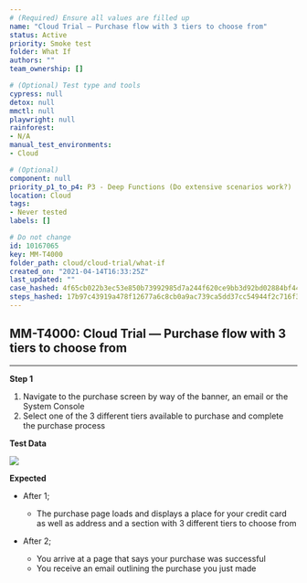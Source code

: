 ```yaml
---
# (Required) Ensure all values are filled up
name: "Cloud Trial — Purchase flow with 3 tiers to choose from"
status: Active
priority: Smoke test
folder: What If
authors: ""
team_ownership: []

# (Optional) Test type and tools
cypress: null
detox: null
mmctl: null
playwright: null
rainforest: 
- N/A
manual_test_environments: 
- Cloud

# (Optional)
component: null
priority_p1_to_p4: P3 - Deep Functions (Do extensive scenarios work?)
location: Cloud
tags: 
- Never tested
labels: []

# Do not change
id: 10167065
key: MM-T4000
folder_path: cloud/cloud-trial/what-if
created_on: "2021-04-14T16:33:25Z"
last_updated: ""
case_hashed: 4f65cb022b3ec53e850b73992985d7a244f620ce9bb3d92bd02884bf445fe2914b237362e481ae2c44fd52fb617007e2
steps_hashed: 17b97c43919a478f12677a6c8cb0a9ac739ca5dd37cc54944f2c716f3229d8502b217bf2ca37c9068f9bbd1568e91354
---
```


## MM-T4000: Cloud Trial — Purchase flow with 3 tiers to choose from

---

**Step 1**

1. Navigate to the purchase screen by way of the banner, an email or the System Console
2. Select one of the 3 different tiers available to purchase and complete the purchase process

**Test Data**

![](https://smartbear-tm4j-prod-us-west-2-attachment-rich-text.s3.us-west-2.amazonaws.com/embedded-f3277290f945470c4add5d21ef3dc7ca7b74388fc7152bfb6b99ae58c66a95a8-1621629194941-1621629194941.png)

**Expected**

- After 1;

  - The purchase page loads and displays a place for your credit card as well as address and a section with 3 different tiers to choose from

- After 2;

  - You arrive at a page that says your purchase was successful
  - You receive an email outlining the purchase you just made
